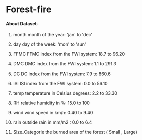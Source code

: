 # Forest-fire
#### About Dataset-

1. month	month of the year: 'jan' to 'dec'

2. day	day of the week: 'mon' to 'sun'

3. FFMC	FFMC index from the FWI system: 18.7 to 96.20

4. DMC	DMC index from the FWI system: 1.1 to 291.3

5. DC	DC index from the FWI system: 7.9 to 860.6

6. ISI	ISI index from the FWI system: 0.0 to 56.10

7. temp	temperature in Celsius degrees: 2.2 to 33.30

8. RH	relative humidity in %: 15.0 to 100

9. wind	wind speed in km/h: 0.40 to 9.40

10. rain	outside rain in mm/m2 : 0.0 to 6.4

11. Size_Categorie 	the burned area of the forest ( Small , Large)
